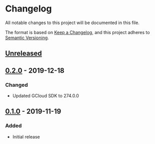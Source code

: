 # Changelog

All notable changes to this project will be documented in this file.

The format is based on
[Keep a Changelog](https://keepachangelog.com/en/1.0.0/),
and this project adheres to
[Semantic Versioning](https://semver.org/spec/v2.0.0.html).

## [Unreleased]

## [0.2.0] - 2019-12-18

### Changed

- Updated GCloud SDK to 274.0.0

## [0.1.0] - 2019-11-19

### Added

- Initial release

[Unreleased]: https://github.com/terraform-google-modules/terraform-google-gcloud/compare/v0.2.0...HEAD
[0.2.0]: https://github.com/terraform-google-modules/terraform-google-gcloud/compare/v0.1.0...v0.2.0
[0.1.0]: https://github.com/terraform-google-modules/terraform-google-gcloud/releases/tag/v0.1.0
